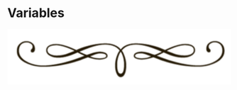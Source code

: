 <div class="text-center" markdown="0">

# Variables
<div>
<img src="assets/vineta.png" class="vineta" />
</div>

</div>


